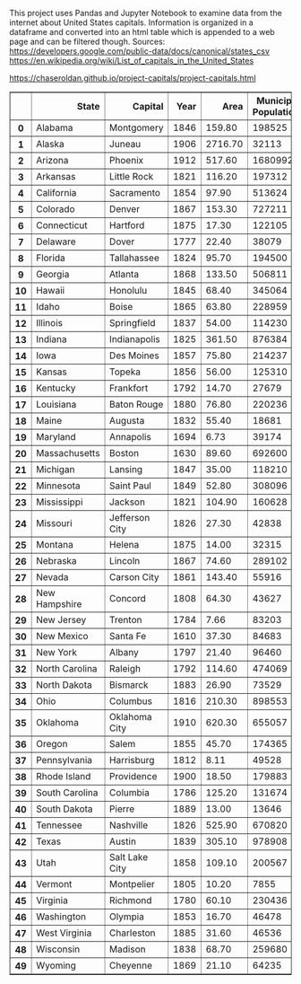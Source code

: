 This project uses Pandas and Jupyter Notebook to examine data from the internet about United States capitals. Information is organized in a dataframe and converted into an html table which is appended to a web page and can be filtered though. 
Sources:
<br>
https://developers.google.com/public-data/docs/canonical/states_csv
<br>
https://en.wikipedia.org/wiki/List_of_capitals_in_the_United_States


https://chaseroldan.github.io/project-capitals/project-capitals.html

<table border="1" class="dataframe">  <thead>    <tr style="text-align: right;">      <th></th>      <th>State</th>      <th>Capital</th>      <th>Year</th>      <th>Area</th>      <th>Municipal Population</th>      <th>Metropolitan Population</th>    </tr>  </thead>  <tbody>    <tr>      <th>0</th>      <td>Alabama</td>      <td>Montgomery</td>      <td>1846</td>      <td>159.80</td>      <td>198525</td>      <td>373290</td>    </tr>    <tr>      <th>1</th>      <td>Alaska</td>      <td>Juneau</td>      <td>1906</td>      <td>2716.70</td>      <td>32113</td>      <td>32113</td>    </tr>    <tr>      <th>2</th>      <td>Arizona</td>      <td>Phoenix</td>      <td>1912</td>      <td>517.60</td>      <td>1680992</td>      <td>4948203</td>    </tr>    <tr>      <th>3</th>      <td>Arkansas</td>      <td>Little Rock</td>      <td>1821</td>      <td>116.20</td>      <td>197312</td>      <td>742384</td>    </tr>    <tr>      <th>4</th>      <td>California</td>      <td>Sacramento</td>      <td>1854</td>      <td>97.90</td>      <td>513624</td>      <td>2363730</td>    </tr>    <tr>      <th>5</th>      <td>Colorado</td>      <td>Denver</td>      <td>1867</td>      <td>153.30</td>      <td>727211</td>      <td>2967239</td>    </tr>    <tr>      <th>6</th>      <td>Connecticut</td>      <td>Hartford</td>      <td>1875</td>      <td>17.30</td>      <td>122105</td>      <td>1204877</td>    </tr>    <tr>      <th>7</th>      <td>Delaware</td>      <td>Dover</td>      <td>1777</td>      <td>22.40</td>      <td>38079</td>      <td>180786</td>    </tr>    <tr>      <th>8</th>      <td>Florida</td>      <td>Tallahassee</td>      <td>1824</td>      <td>95.70</td>      <td>194500</td>      <td>387227</td>    </tr>    <tr>      <th>9</th>      <td>Georgia</td>      <td>Atlanta</td>      <td>1868</td>      <td>133.50</td>      <td>506811</td>      <td>6020364</td>    </tr>    <tr>      <th>10</th>      <td>Hawaii</td>      <td>Honolulu</td>      <td>1845</td>      <td>68.40</td>      <td>345064</td>      <td>974563</td>    </tr>    <tr>      <th>11</th>      <td>Idaho</td>      <td>Boise</td>      <td>1865</td>      <td>63.80</td>      <td>228959</td>      <td>749202</td>    </tr>    <tr>      <th>12</th>      <td>Illinois</td>      <td>Springfield</td>      <td>1837</td>      <td>54.00</td>      <td>114230</td>      <td>206868</td>    </tr>    <tr>      <th>13</th>      <td>Indiana</td>      <td>Indianapolis</td>      <td>1825</td>      <td>361.50</td>      <td>876384</td>      <td>2074537</td>    </tr>    <tr>      <th>14</th>      <td>Iowa</td>      <td>Des Moines</td>      <td>1857</td>      <td>75.80</td>      <td>214237</td>      <td>699292</td>    </tr>    <tr>      <th>15</th>      <td>Kansas</td>      <td>Topeka</td>      <td>1856</td>      <td>56.00</td>      <td>125310</td>      <td>231969</td>    </tr>    <tr>      <th>16</th>      <td>Kentucky</td>      <td>Frankfort</td>      <td>1792</td>      <td>14.70</td>      <td>27679</td>      <td>73663</td>    </tr>    <tr>      <th>17</th>      <td>Louisiana</td>      <td>Baton Rouge</td>      <td>1880</td>      <td>76.80</td>      <td>220236</td>      <td>854884</td>    </tr>    <tr>      <th>18</th>      <td>Maine</td>      <td>Augusta</td>      <td>1832</td>      <td>55.40</td>      <td>18681</td>      <td>122302</td>    </tr>    <tr>      <th>19</th>      <td>Maryland</td>      <td>Annapolis</td>      <td>1694</td>      <td>6.73</td>      <td>39174</td>      <td>2800053</td>    </tr>    <tr>      <th>20</th>      <td>Massachusetts</td>      <td>Boston</td>      <td>1630</td>      <td>89.60</td>      <td>692600</td>      <td>4873019</td>    </tr>    <tr>      <th>21</th>      <td>Michigan</td>      <td>Lansing</td>      <td>1847</td>      <td>35.00</td>      <td>118210</td>      <td>550391</td>    </tr>    <tr>      <th>22</th>      <td>Minnesota</td>      <td>Saint Paul</td>      <td>1849</td>      <td>52.80</td>      <td>308096</td>      <td>3654908</td>    </tr>    <tr>      <th>23</th>      <td>Mississippi</td>      <td>Jackson</td>      <td>1821</td>      <td>104.90</td>      <td>160628</td>      <td>594806</td>    </tr>    <tr>      <th>24</th>      <td>Missouri</td>      <td>Jefferson City</td>      <td>1826</td>      <td>27.30</td>      <td>42838</td>      <td>151235</td>    </tr>    <tr>      <th>25</th>      <td>Montana</td>      <td>Helena</td>      <td>1875</td>      <td>14.00</td>      <td>32315</td>      <td>77414</td>    </tr>    <tr>      <th>26</th>      <td>Nebraska</td>      <td>Lincoln</td>      <td>1867</td>      <td>74.60</td>      <td>289102</td>      <td>336374</td>    </tr>    <tr>      <th>27</th>      <td>Nevada</td>      <td>Carson City</td>      <td>1861</td>      <td>143.40</td>      <td>55916</td>      <td>55916</td>    </tr>    <tr>      <th>28</th>      <td>New Hampshire</td>      <td>Concord</td>      <td>1808</td>      <td>64.30</td>      <td>43627</td>      <td>151391</td>    </tr>    <tr>      <th>29</th>      <td>New Jersey</td>      <td>Trenton</td>      <td>1784</td>      <td>7.66</td>      <td>83203</td>      <td>367430</td>    </tr>    <tr>      <th>30</th>      <td>New Mexico</td>      <td>Santa Fe</td>      <td>1610</td>      <td>37.30</td>      <td>84683</td>      <td>150358</td>    </tr>    <tr>      <th>31</th>      <td>New York</td>      <td>Albany</td>      <td>1797</td>      <td>21.40</td>      <td>96460</td>      <td>880381</td>    </tr>    <tr>      <th>32</th>      <td>North Carolina</td>      <td>Raleigh</td>      <td>1792</td>      <td>114.60</td>      <td>474069</td>      <td>1390785</td>    </tr>    <tr>      <th>33</th>      <td>North Dakota</td>      <td>Bismarck</td>      <td>1883</td>      <td>26.90</td>      <td>73529</td>      <td>128949</td>    </tr>    <tr>      <th>34</th>      <td>Ohio</td>      <td>Columbus</td>      <td>1816</td>      <td>210.30</td>      <td>898553</td>      <td>2122271</td>    </tr>    <tr>      <th>35</th>      <td>Oklahoma</td>      <td>Oklahoma City</td>      <td>1910</td>      <td>620.30</td>      <td>655057</td>      <td>1408950</td>    </tr>    <tr>      <th>36</th>      <td>Oregon</td>      <td>Salem</td>      <td>1855</td>      <td>45.70</td>      <td>174365</td>      <td>433903</td>    </tr>    <tr>      <th>37</th>      <td>Pennsylvania</td>      <td>Harrisburg</td>      <td>1812</td>      <td>8.11</td>      <td>49528</td>      <td>577941</td>    </tr>    <tr>      <th>38</th>      <td>Rhode Island</td>      <td>Providence</td>      <td>1900</td>      <td>18.50</td>      <td>179883</td>      <td>1624578</td>    </tr>    <tr>      <th>39</th>      <td>South Carolina</td>      <td>Columbia</td>      <td>1786</td>      <td>125.20</td>      <td>131674</td>      <td>838433</td>    </tr>    <tr>      <th>40</th>      <td>South Dakota</td>      <td>Pierre</td>      <td>1889</td>      <td>13.00</td>      <td>13646</td>      <td>20672</td>    </tr>    <tr>      <th>41</th>      <td>Tennessee</td>      <td>Nashville</td>      <td>1826</td>      <td>525.90</td>      <td>670820</td>      <td>1934317</td>    </tr>    <tr>      <th>42</th>      <td>Texas</td>      <td>Austin</td>      <td>1839</td>      <td>305.10</td>      <td>978908</td>      <td>2227083</td>    </tr>    <tr>      <th>43</th>      <td>Utah</td>      <td>Salt Lake City</td>      <td>1858</td>      <td>109.10</td>      <td>200567</td>      <td>1232696</td>    </tr>    <tr>      <th>44</th>      <td>Vermont</td>      <td>Montpelier</td>      <td>1805</td>      <td>10.20</td>      <td>7855</td>      <td>58409</td>    </tr>    <tr>      <th>45</th>      <td>Virginia</td>      <td>Richmond</td>      <td>1780</td>      <td>60.10</td>      <td>230436</td>      <td>1291900</td>    </tr>    <tr>      <th>46</th>      <td>Washington</td>      <td>Olympia</td>      <td>1853</td>      <td>16.70</td>      <td>46478</td>      <td>290536</td>    </tr>    <tr>      <th>47</th>      <td>West Virginia</td>      <td>Charleston</td>      <td>1885</td>      <td>31.60</td>      <td>46536</td>      <td>257074</td>    </tr>    <tr>      <th>48</th>      <td>Wisconsin</td>      <td>Madison</td>      <td>1838</td>      <td>68.70</td>      <td>259680</td>      <td>664865</td>    </tr>    <tr>      <th>49</th>      <td>Wyoming</td>      <td>Cheyenne</td>      <td>1869</td>      <td>21.10</td>      <td>64235</td>      <td>99500</td>    </tr>  </tbody></table>
